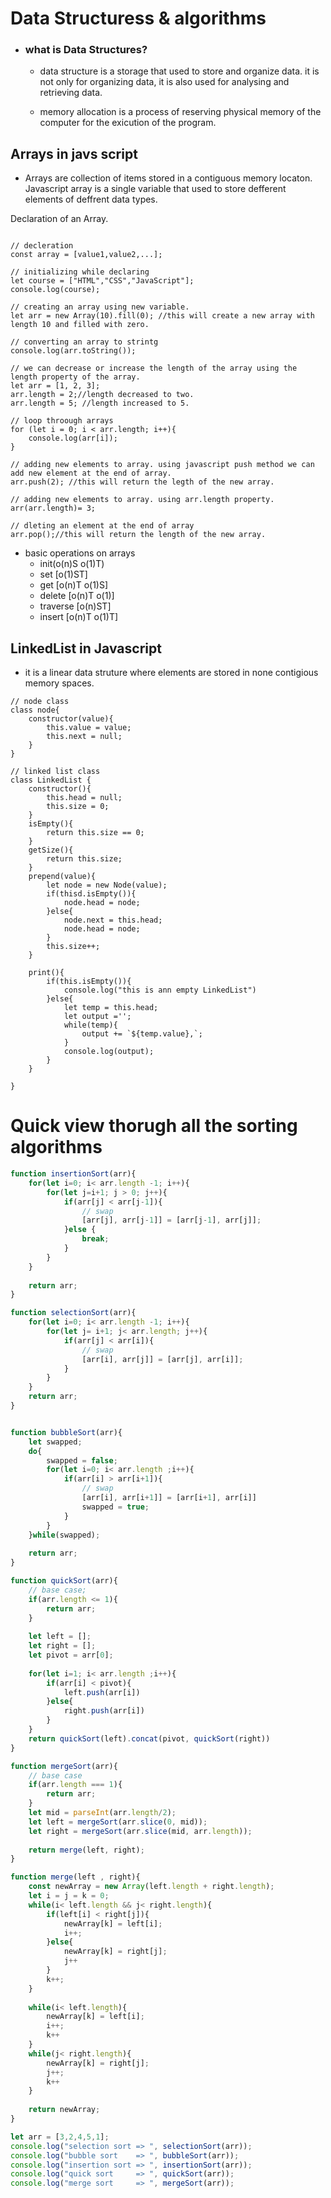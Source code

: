 # Data Structuress & algorithms
- ### what is Data Structures?
    - data structure is a storage that used to store and organize data. it is not only for organizing data, it is also used for analysing and retrieving data.
    
    - memory allocation is a process of reserving physical memory of the computer for the exicution of the program.

## Arrays in javs script
- Arrays are collection of items stored in a contiguous memory locaton.  Javascript  array is a single variable that used to store defferent elements of deffrent data types.

Declaration of an Array.
````JS

// decleration 
const array = [value1,value2,...];

// initializing while declaring
let course = ["HTML","CSS","JavaScript"];
console.log(course);

// creating an array using new variable.
let arr = new Array(10).fill(0); //this will create a new array with length 10 and filled with zero.

// converting an array to strintg
console.log(arr.toString());

// we can decrease or increase the length of the array using the length property of the array.
let arr = [1, 2, 3];
arr.length = 2;//length decreased to two.
arr.length = 5; //length increased to 5.

// loop throough arrays
for (let i = 0; i < arr.length; i++){
    console.log(arr[i]);
}

// adding new elements to array. using javascript push method we can add new element at the end of array.
arr.push(2); //this will return the legth of the new array.

// adding new elements to array. using arr.length property.
arr(arr.length)= 3;

// dleting an element at the end of array
arr.pop();//this will return the length of the new array.

````
- basic operations on arrays 
    - init(o(n)S o(1)T)
    - set [o(1)ST]
    - get [o(n)T o(1)S]
    - delete [o(n)T o(1)]
    - traverse [o(n)ST]
    - insert [o(n)T o(1)T]


## LinkedList in Javascript

- it is a linear data struture where elements are stored in none contigious memory spaces.

````JS
// node class
class node{
    constructor(value){
        this.value = value;
        this.next = null;
    }
}

// linked list class
class LinkedList {
    constructor(){
        this.head = null;
        this.size = 0;
    }
    isEmpty(){
        return this.size == 0;
    }
    getSize(){
        return this.size;
    }
    prepend(value){
        let node = new Node(value);
        if(thisd.isEmpty()){
            node.head = node;
        }else{
            node.next = this.head;
            node.head = node;
        }
        this.size++;
    }

    print(){
        if(this.isEmpty()){
            console.log("this is ann empty LinkedList")
        }else{
            let temp = this.head;
            let output ='';
            while(temp){
                output += `${temp.value},`;
            }
            console.log(output);
        }
    }
    
}
````
# Quick view thorugh all the sorting algorithms
````js
function insertionSort(arr){
    for(let i=0; i< arr.length -1; i++){
        for(let j=i+1; j > 0; j++){
            if(arr[j] < arr[j-1]){
                // swap
                [arr[j], arr[j-1]] = [arr[j-1], arr[j]];
            }else {
                break;
            }
        }
    }
    
    return arr;
}

function selectionSort(arr){
    for(let i=0; i< arr.length -1; i++){
        for(let j= i+1; j< arr.length; j++){
            if(arr[j] < arr[i]){
                // swap
                [arr[i], arr[j]] = [arr[j], arr[i]];
            }
        }
    }
    return arr;
}


function bubbleSort(arr){
    let swapped;
    do{
        swapped = false;
        for(let i=0; i< arr.length ;i++){
            if(arr[i] > arr[i+1]){
                // swap
                [arr[i], arr[i+1]] = [arr[i+1], arr[i]]
                swapped = true;
            }
        }
    }while(swapped);
    
    return arr;
}

function quickSort(arr){
    // base case;
    if(arr.length <= 1){
        return arr;
    }
    
    let left = [];
    let right = [];
    let pivot = arr[0];
    
    for(let i=1; i< arr.length ;i++){
        if(arr[i] < pivot){
            left.push(arr[i])
        }else{
            right.push(arr[i])
        }
    }
    return quickSort(left).concat(pivot, quickSort(right))
}

function mergeSort(arr){
    // base case
    if(arr.length === 1){
        return arr;
    }
    let mid = parseInt(arr.length/2);
    let left = mergeSort(arr.slice(0, mid));
    let right = mergeSort(arr.slice(mid, arr.length));
    
    return merge(left, right);
}

function merge(left , right){
    const newArray = new Array(left.length + right.length);
    let i = j = k = 0;
    while(i< left.length && j< right.length){
        if(left[i] < right[j]){
            newArray[k] = left[i];
            i++;
        }else{
            newArray[k] = right[j];
            j++
        }
        k++;
    }
    
    while(i< left.length){
        newArray[k] = left[i];
        i++;
        k++
    }
    while(j< right.length){
        newArray[k] = right[j];
        j++;
        k++
    }
    
    return newArray;
}

let arr = [3,2,4,5,1];
console.log("selection sort => ", selectionSort(arr));
console.log("bubble sort    => ", bubbleSort(arr));
console.log("insertion sort => ", insertionSort(arr));
console.log("quick sort     => ", quickSort(arr));
console.log("merge sort     => ", mergeSort(arr));
````